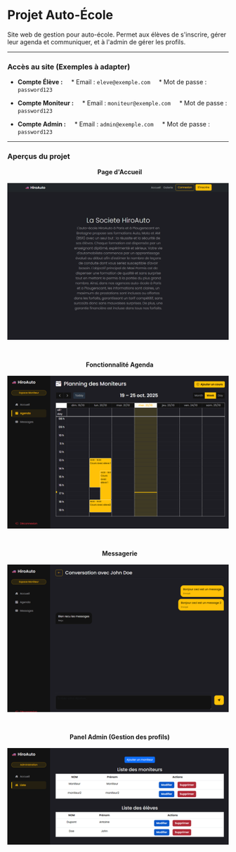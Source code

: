# Projet Auto-École

Site web de gestion pour auto-école. 
Permet aux élèves de s'inscrire, gérer leur agenda et communiquer, et à l'admin de gérer les profils.

---

### Accès au site (Exemples à adapter)

* **Compte Élève :**
    * Email : `eleve@exemple.com`
    * Mot de passe : `password123`

* **Compte Moniteur :**
    * Email : `moniteur@exemple.com`
    * Mot de passe : `password123`

* **Compte Admin :**
    * Email : `admin@exemple.com`
    * Mot de passe : `password123`

---

### Aperçus du projet

<p align="center">
  <strong>Page d'Accueil</strong><br>
    <img src="img/accueil.png" alt="Aperçu de la page d'accueil" width="700">
</p>
<br>
<p align="center">
  <strong>Fonctionnalité Agenda</strong><br>
    <img src="img/agenda.png" alt="Aperçu de l'agenda" width="700">
</p>
<br>
<p align="center">
  <strong>Messagerie</strong><br>
    <img src="img/messages.png" alt="Aperçu de la messagerie" width="700">
</p>
<br>
<p align="center">
  <strong>Panel Admin (Gestion des profils)</strong><br>
    <img src="img/admin.png" alt="Aperçu du panel admin pour la gestion des profils" width="700">
</p>